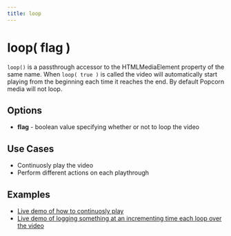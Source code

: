 ```yaml
---
title: loop
---
```

# loop( flag ) #

`loop()` is a passthrough accessor to the HTMLMediaElement property of the same name. When `loop( true )` is called the video will automatically start playing from the beginning each time it reaches the end. By default Popcorn media will not loop.

## Options ##

* **flag** - boolean value specifying whether or not to loop the video

## Use Cases ##

* Continuosly play the video
* Perform different actions on each playthrough

## Examples ##

* [Live demo of how to continuosly play](http://jsfiddle.net/popcornjs/H9J4C/)
* [Live demo of logging something at an incrementing time each loop over the video](http://jsfiddle.net/popcornjs/MAn7J/)
